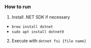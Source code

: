 ### How to run

1. Install .NET SDK if necessary
- `brew install dotnet`
- `sudo apt install dotnet9`

2. Execute with `dotnet fsi {file name}`
